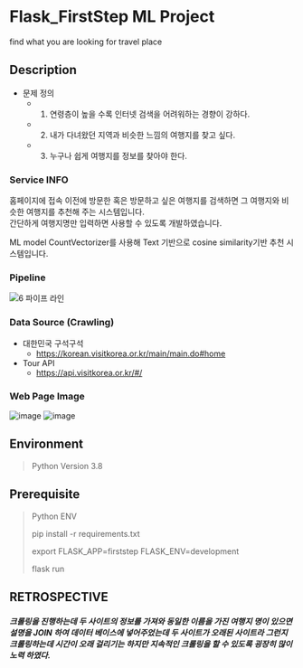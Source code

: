 
# Flask_FirstStep ML Project
find what you are looking for travel place

## Description
- 문제 정의 
	- 1. 연령층이 높을 수록 인터넷 검색을 어려워하는 경향이 강하다.
	- 2. 내가 다녀왔던 지역과 비슷한 느낌의 여행지를 찾고 싶다.
	- 3. 누구나 쉽게 여행지를 정보를 찾아야 한다.

### Service INFO
홈페이지에 접속 이전에 방문한 혹은 방문하고 싶은 여행지를 검색하면 그 여행지와 비슷한 여행지를 추천해 주는 시스템입니다.  
간단하게 여행지명만 입력하면 사용할 수 있도록 개발하였습니다.

ML model CountVectorizer를 사용해 Text 기반으로 cosine similarity기반 추천 시스템입니다.

### Pipeline
![6  파이프 라인](https://user-images.githubusercontent.com/98085184/230550401-ab6b7d75-5832-4d32-bddd-c0e392ac402f.png)

### Data Source (Crawling)
- 대한민국 구석구석
	- https://korean.visitkorea.or.kr/main/main.do#home 
- Tour API
	- https://api.visitkorea.or.kr/#/ 

### Web Page Image
![image](https://user-images.githubusercontent.com/98085184/230550928-5f6ace42-75f6-4ff3-96fa-4b71c7554d70.png)
![image](https://user-images.githubusercontent.com/98085184/230551014-95bf65b5-42cf-4ccd-82b0-8e74c391f825.png)
## Environment
> Python Version 3.8

## Prerequisite
> Python ENV
>
> pip install -r requirements.txt
>
> export FLASK_APP=firststep FLASK_ENV=development
>
> flask run

## RETROSPECTIVE
##### 크롤링을 진행하는데 두 사이트의 정보를 가져와 동일한 이름을 가진 여행지 명이 있으면 설명을 JOIN 하여 데이터 베이스에 넣어주었는데 두 사이트가 오래된 사이트라 그런지 크롤링하는데 시간이 오래 걸리기는 하지만 지속적인 크롤링을 할 수 있도록 굉장히 많이 노력 하였다.

